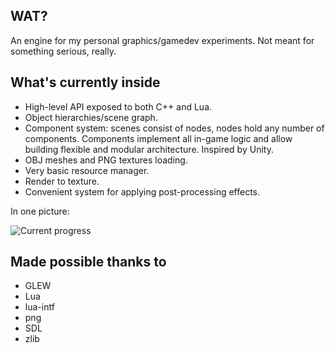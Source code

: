 ## WAT?
An engine for my personal graphics/gamedev experiments. Not meant for something serious, really.

## What's currently inside
* High-level API exposed to both C++ and Lua.
* Object hierarchies/scene graph.
* Component system: scenes consist of nodes, nodes hold any number of components. Components implement all in-game logic and allow building flexible and modular architecture. Inspired by Unity.
* OBJ meshes and PNG textures loading.
* Very basic resource manager.
* Render to texture.
* Convenient system for applying post-processing effects.

In one picture:

![Current progress](/status.gif?raw=true)

## Made possible thanks to
* GLEW
* Lua
* lua-intf
* png
* SDL
* zlib
